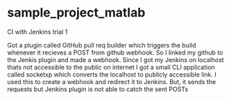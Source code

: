 # sample_project_matlab

CI with Jenkins trial 1

Got a plugin called GitHub pull req builder which triggers the build whenever it recieves a POST from github webhook. So I linked my github to the Jenkis plugin and made a webhook. Since I got my Jenkins on localhost thats not accessible to the public on internet I got a small CLI application called socketxp which converts the localhost to publicly accessible link. I used this to create a webhook and redirect it to Jenkins. But, it sends the requests but Jenkins plugin is not able to catch the sent POSTs
